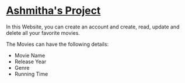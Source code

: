 # [Ashmitha's Project](https://project-ash-bizzle.herokuapp.com/)

In this Website, you can create an account and create, read, update and delete all your favorite movies.

The Movies can have the following details:
- Movie Name
- Release Year
- Genre
- Running Time
